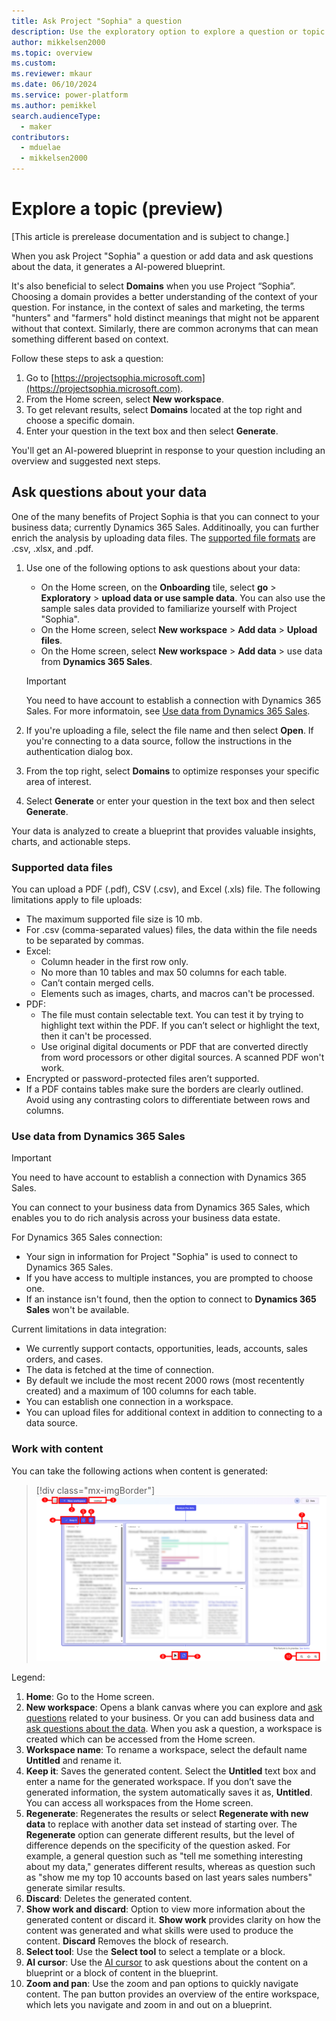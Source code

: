 ```yaml
---
title: Ask Project "Sophia" a question
description: Use the exploratory option to explore a question or topic. Write questions in natural language to reason over your data with AI-generated analysis and charts.
author: mikkelsen2000
ms.topic: overview
ms.custom: 
ms.reviewer: mkaur
ms.date: 06/10/2024
ms.service: power-platform
ms.author: pemikkel
search.audienceType:
  - maker
contributors:
  - mduelae
  - mikkelsen2000
---
```


# Explore a topic (preview)

[This article is prerelease documentation and is subject to change.]

When you ask Project "Sophia" a question or add data and ask questions about the data, it generates a AI-powered blueprint. 

It's also beneficial to select **Domains** when you use Project “Sophia”. Choosing a domain provides a better understanding of the context of your question. For instance, in the context of sales and marketing, the terms "hunters" and "farmers" hold distinct meanings that might not be apparent without that context. Similarly, there are common acronyms that can mean something different based on context.

Follow these steps to ask a question:

1. Go to [https://projectsophia.microsoft.com](https://projectsophia.microsoft.com).
1. From the Home screen, select **New workspace**.
1. To get relevant results, select **Domains** located at the top right and choose a specific domain.
1. Enter your question in the text box and then select **Generate**.

You'll get an AI-powered blueprint in response to your question including an overview and suggested next steps.


## Ask questions about your data

One of the many benefits of Project Sophia is that you can connect to your business data; currently Dynamics 365 Sales. Additinoally, you can further enrich the analysis by uploading data files. The [supported file formats](ask-question.md#supported-data-files) are .csv, .xlsx, and .pdf.

1. Use one of the following options to ask questions about your data:
   - On the Home screen, on the **Onboarding** tile, select **go** > **Exploratory** > **upload data or use sample data**. You can also use the sample sales data provided to familiarize yourself with Project "Sophia".
   - On the Home screen, select **New workspace** > **Add data** > **Upload files**.
   - On the Home screen, select **New workspace** > **Add data** > use data from **Dynamics 365 Sales**.
    > [!IMPORTANT]
    > You need to have account to establish a connection with Dynamics 365 Sales. For more informatoin, see [Use data from Dynamics 365 Sales](ask-question.md#use-data-from-dynamics-365-sales).
    
1. If you're uploading a file, select the file name and then select **Open**. If you're connecting to a data source, follow the instructions in the authentication dialog box.
1. From the top right, select **Domains** to optimize  responses your specific area of interest. 
1. Select **Generate** or enter your question in the text box and then select **Generate**.

Your data is analyzed to create a blueprint that provides valuable insights, charts, and actionable steps.

### Supported data files

You can upload a PDF (.pdf), CSV (.csv), and Excel (.xls) file. The following limitations apply to file uploads:

- The maximum supported file size is 10 mb.
- For .csv (comma-separated values) files, the data within the file needs to be separated by commas. 
- Excel:
  - Column header in the first row only.
  - No more than 10 tables and max 50 columns for each table.
  - Can’t contain merged cells.
  - Elements such as images, charts, and macros can't be processed.
- PDF:
  - The file must contain selectable text. You can test it by trying to highlight text within the PDF. If you can’t select or highlight the text, then it can't be processed.
  - Use original digital documents or PDF that are converted directly from word processors or other digital sources. A scanned PDF won't work.
-	Encrypted or password-protected files aren’t supported.
- If a PDF contains tables make sure the borders are clearly outlined. Avoid using any contrasting colors to differentiate between rows and columns.

### Use data from Dynamics 365 Sales

> [!IMPORTANT]
> You need to have account to establish a connection with Dynamics 365 Sales.

You can connect to your business data from Dynamics 365 Sales, which enables you to do rich analysis across your business data estate.

For Dynamics 365 Sales connection:
- Your sign in information for Project "Sophia" is used to connect to Dynamics 365 Sales.
- If you have access to multiple instances, you are prompted to choose one.
- If an instance isn't found, then the option to connect to **Dynamics 365 Sales** won't be available.

Current limitations in data integration:
- We currently support contacts, opportunities, leads, accounts, sales orders, and cases.
- The data is fetched at the time of connection. 
- By default we include the most recent 2000 rows (most recentently created) and a maximum of 100 columns for each table.
- You can establish one connection in a workspace. 
- You can upload files for additional context in addition to connecting to a data source.


### Work with content

 You can take the following actions when content is generated:

> [!div class="mx-imgBorder"]
> ![Actions.](media/content-actions.png)

Legend:

1. **Home**: Go to the Home screen.
1. **New workspace**: Opens a blank canvas where you can explore and [ask questions](ask-question.md) related to your business. Or you can add business data and [ask questions about the data](ask-question.md#ask-questions-about-your-data). When you ask a question, a workspace is created which can be accessed from the Home screen.
1. **Workspace name**: To rename a workspace, select the default name **Untitled** and rename it. 
1. **Keep it**: Saves the generated content. Select the **Untitled** text box and enter a name for the generated workspace. If you don’t save the generated information, the system automatically saves it as, **Untitled**. You can access all workspaces from the Home screen.
1. **Regenerate**: Regenerates the results or select **Regenerate with new data** to replace with another data set instead of starting over. The **Regenerate** option can generate different results, but the level of difference depends on the specificity of the question asked. For example, a general question such as "tell me something interesting about my data," generates different results, whereas as question such as "show me my top 10 accounts based on last years sales numbers" generate similar results.
1. **Discard**: Deletes the generated content.
1. **Show work and discard**: Option to view more information about the generated content or discard it. **Show work** provides clarity on how the content was generated and what skills were used to produce the content. **Discard** Removes the block of research. 
1. **Select tool**: Use the **Select tool** to select a template or a block. 
1. **AI cursor**: Use the [AI cursor](ai-cursor.md) to ask questions about the content on a blueprint or a block of content in the blueprint.
1. **Zoom and pan**: Use the zoom and pan options to quickly navigate content. The pan button provides an overview of the entire workspace, which lets you navigate and zoom in and out on a blueprint.

